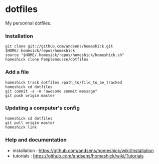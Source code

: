dotfiles
========

My personnal dotfiles.


### Installation

    git clone git://github.com/andsens/homeshick.git $HOME/.homesick/repos/homeshick
    source "$HOME/.homesick/repos/homeshick/homeshick.sh"
    homeshick clone Pamplemousse/dotfiles


### Add a file

    homeshick track dotfiles /path_to/file_to_be_tracked
    homeshick cd dotfiles
    git commit -a -m "awesome commit message"
    git push origin master


### Updating a computer's config

    homeshick cd dotfiles
    git pull origin master
    homeshick link


### Help and documentation

  - installation : https://github.com/andsens/homeshick/wiki/Installation
  - tutorials    : https://github.com/andsens/homeshick/wiki/Tutorials
